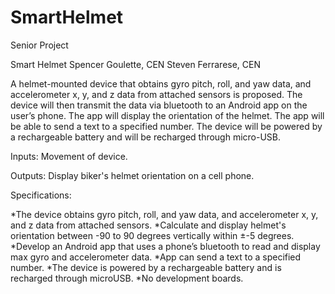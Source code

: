 # SmartHelmet
Senior Project


Smart Helmet
Spencer Goulette, CEN
Steven Ferrarese, CEN

A helmet-mounted device that obtains gyro pitch, roll, and yaw data, and accelerometer x, y, and z data from attached sensors is proposed.  The device will then transmit the data via bluetooth to an Android app on the user’s phone. The app will display the orientation of the helmet. The app will be able to send a text to a specified number. The device will be powered by a rechargeable battery and will be recharged through micro-USB.

Inputs:
Movement of device.

Outputs:
Display biker's helmet orientation on a cell phone.

Specifications:

*The device obtains gyro pitch, roll, and yaw data, and accelerometer x, y, and z data from attached sensors.
*Calculate and display helmet's orientation between -90 to 90 degrees vertically within ±-5 degrees.
*Develop an Android app that uses a phone’s bluetooth to read and display max gyro and accelerometer data.
*App can send a text to a specified number.
*The device is powered by a rechargeable battery and is recharged through microUSB.
*No development boards.
